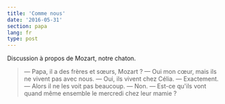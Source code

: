 ```yaml
---
title: 'Comme nous'
date: '2016-05-31'
section: papa
lang: fr
type: post
---
```


Discussion à propos de Mozart, notre chaton.

<!-- more -->

> — Papa, il a des frères et sœurs, Mozart ?
> — Oui mon cœur, mais ils ne vivent pas avec nous.
> — Oui, ils vivent chez Célia.
> — Exactement.
> — Alors il ne les voit pas beaucoup.
> — Non.
> — Est-ce qu'ils vont quand même ensemble le mercredi chez leur mamie ?
